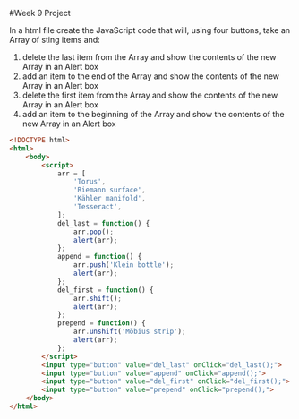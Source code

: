 #Week 9 Project

In a html file create the JavaScript code that will, using four buttons, take an Array of sting items and:

1. delete the last item from the Array and show the contents of the new Array in an Alert box
2. add an item to the end of the Array and show the contents of the new Array in an Alert box
3. delete the first item from the Array and show the contents of the new Array in an Alert box
4. add an item to the beginning of the Array and show the contents of the new Array in an Alert box

```html
<!DOCTYPE html>
<html>
	<body>
		<script>
			arr = [
				'Torus',
				'Riemann surface',
				'Kähler manifold',
				'Tesseract',
			];
			del_last = function() {
				arr.pop();
				alert(arr);
			};
			append = function() {
				arr.push('Klein bottle');
				alert(arr);
			};
			del_first = function() {
				arr.shift();
				alert(arr);
			};
			prepend = function() {
				arr.unshift('Möbius strip');
				alert(arr);
			};
		</script>
		<input type="button" value="del_last" onClick="del_last();">
		<input type="button" value="append" onClick="append();">
		<input type="button" value="del_first" onClick="del_first();">
		<input type="button" value="prepend" onClick="prepend();">
	</body>
</html>
```

